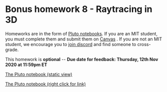 # Bonus homework 8 - Raytracing in 3D

Homeworks are in the form of [Pluto notebooks](https://github.com/fonsp/Pluto.jl). If you are an MIT student, you must complete them and submit them on [Canvas](https://canvas.mit.edu/courses/5637) . If you are not an MIT student, we encourage you to [join discord](https://discord.gg/Z5qnVf8) and find someone to cross-grade.

This homework is **optional** -- **Due date for feedback: Thursday, 12th Nov 2020 at 11:59pm ET**

[The Pluto notebook (static view)](https://htmlview.glitch.me/?https://github.com/mitmath/18S191/blob/Fall20/homework/homework8/hw8.html)

[The Pluto notebook (right click for link)](https://raw.githubusercontent.com/mitmath/18S191/Fall20/homework/homework8/hw8.jl)

